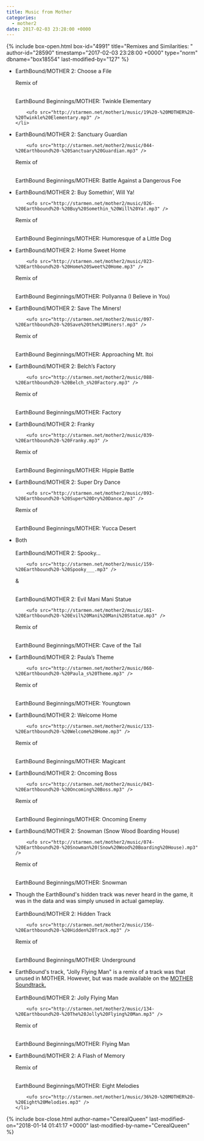 ```yaml
---
title: Music from Mother
categories:
  - mother2
date: 2017-02-03 23:28:00 +0000
---
```

{% include box-open.html box-id="4991" title="Remixes and Similarities: " author-id="28590" timestamp="2017-02-03 23:28:00 +0000" type="norm" dbname="box18554" last-modified-by="127" %}
<ul class="pics">
	<li>
EarthBound/MOTHER 2: Choose a File<br />
		<ufo src="http://starmen.net/mother2/music/006-%20Earthbound%20-%20Choose%20a%20File.mp3" />

Remix of
<br /><br />

EarthBound Beginnings/MOTHER: Twinkle Elementary
<br />

		<ufo src="http://starmen.net/mother1/music/19%20-%20MOTHER%20-%20Twinkle%20Elementary.mp3" />
	</li>
</ul>








<ul class="pics">
	<li>
EarthBound/MOTHER 2: Sanctuary Guardian<br />


		<ufo src="http://starmen.net/mother2/music/044-%20Earthbound%20-%20Sanctuary%20Guardian.mp3" />

Remix of
<br /><br />

EarthBound Beginnings/MOTHER: Battle Against a Dangerous Foe
<br />
		<ufo src="http://starmen.net/mother1/music/03%20-%20MOTHER%20-%20Battle%20with%20a%20Dangerous%20Foe.mp3" />
	</li>
</ul>









<ul class="pics">
	<li>
EarthBound/MOTHER 2: Buy Somethin’, Will Ya!<br />

		<ufo src="http://starmen.net/mother2/music/026-%20Earthbound%20-%20Buy%20Somethin_%20Will%20Ya!.mp3" />

Remix of
<br /><br />

EarthBound Beginnings/MOTHER: Humoresque of a Little Dog
<br />
		<ufo src="http://starmen.net/mother1/music/10%20-%20MOTHER%20-%20Drugstore.mp3" />
	</li>
</ul>





<ul class="pics">
	<li>
EarthBound/MOTHER 2: Home Sweet Home<br />

		<ufo src="http://starmen.net/mother2/music/023-%20Earthbound%20-%20Home%20Sweet%20Home.mp3" />

Remix of
<br /><br />

EarthBound Beginnings/MOTHER: Pollyanna (I Believe in You)
<br />
		<ufo src="http://starmen.net/mother1/music/15%20-%20MOTHER%20-%20Pollyanna%20(I%20Believe%20in%20You).mp3" />
	</li>
</ul>












<ul class="pics">
	<li>
EarthBound/MOTHER 2: Save The Miners!<br />

		<ufo src="http://starmen.net/mother2/music/097-%20Earthbound%20-%20Save%20the%20Miners!.mp3" />

Remix of
<br /><br />

EarthBound Beginnings/MOTHER: Approaching Mt. Itoi
<br />
		<ufo src="http://starmen.net/mother1/music/31%20-%20MOTHER%20-%20Approaching%20Mt%20Itoi.mp3" />
	</li>
</ul>









<ul class="pics">
	<li>
EarthBound/MOTHER 2: Belch’s Factory<br />

		<ufo src="http://starmen.net/mother2/music/088-%20Earthbound%20-%20Belch_s%20Factory.mp3" />

Remix of
<br /><br />

EarthBound Beginnings/MOTHER: Factory
<br />
		<ufo src="http://starmen.net/mother1/music/20%20-%20MOTHER%20-%20Factory.mp3" />
	</li>
</ul>












<ul class="pics">
	<li>
EarthBound/MOTHER 2: Franky<br />

		<ufo src="http://starmen.net/mother2/music/039-%20Earthbound%20-%20Franky.mp3" />

Remix of
<br /><br />

EarthBound Beginnings/MOTHER: Hippie Battle
<br />
		<ufo src="http://starmen.net/mother1/music/07%20-%20MOTHER%20-%20Hippie%20Battle.mp3" />
	</li>
</ul>





<ul class="pics">
	<li>
EarthBound/MOTHER 2: Super Dry Dance<br />

		<ufo src="http://starmen.net/mother2/music/093-%20Earthbound%20-%20Super%20Dry%20Dance.mp3" />

Remix of
<br /><br />

EarthBound Beginnings/MOTHER: Yucca Desert
<br />
		<ufo src="http://starmen.net/mother1/music/24%20-%20MOTHER%20-%20Yucca%20Desert.mp3" />
	</li>
</ul>





<ul class="pics">
	<li>
Both <br /><br />
EarthBound/MOTHER 2: Spooky…<br />

		<ufo src="http://starmen.net/mother2/music/159-%20Earthbound%20-%20Spooky___.mp3" />

&
<br /><br />

EarthBound/MOTHER 2: Evil Mani Mani Statue<br />

		<ufo src="http://starmen.net/mother2/music/161-%20Earthbound%20-%20Evil%20Mani%20Mani%20Statue.mp3" />

Remix of
<br /><br />

EarthBound Beginnings/MOTHER: Cave of the Tail
<br />
		<ufo src="http://starmen.net/mother1/music/16%20-%20MOTHER%20-%20Cave%20of%20the%20Tail.mp3" />
	</li>
</ul>



<ul class="pics">
	<li>
EarthBound/MOTHER 2: Paula’s Theme<br />

		<ufo src="http://starmen.net/mother2/music/060-%20Earthbound%20-%20Paula_s%20Theme.mp3" />

Remix of
<br /><br />

EarthBound Beginnings/MOTHER: Youngtown
<br />
		<ufo src="http://starmen.net/mother1/music/28%20-%20MOTHER%20-%20Youngtown.mp3" />
	</li>
</ul>





<ul class="pics">
	<li>
EarthBound/MOTHER 2: Welcome Home<br />

		<ufo src="http://starmen.net/mother2/music/133-%20Earthbound%20-%20Welcome%20Home.mp3" />

Remix of
<br /><br />

EarthBound Beginnings/MOTHER: Magicant
<br />
		<ufo src="http://starmen.net/mother1/music/17%20-%20MOTHER%20-%20Magicant.mp3" />
	</li>
</ul>





<ul class="pics">
	<li>
EarthBound/MOTHER 2: Oncoming Boss<br />

		<ufo src="http://starmen.net/mother2/music/043-%20Earthbound%20-%20Oncoming%20Boss.mp3" />

Remix of
<br /><br />

EarthBound Beginnings/MOTHER: Oncoming Enemy
<br />
		<ufo src="http://starmen.net/mother1/music/41%20-%20MOTHER%20-%20Oncoming%20Enemy.mp3" />
	</li>
</ul>




<ul class="pics">
	<li>
EarthBound/MOTHER 2: Snowman (Snow Wood Boarding House)<br />

		<ufo src="http://starmen.net/mother2/music/074-%20Earthbound%20-%20Snowman%20(Snow%20Wood%20Boarding%20House).mp3" />

Remix of
<br /><br />

EarthBound Beginnings/MOTHER: Snowman
<br />
		<ufo src="http://starmen.net/mother1/music/23%20-%20MOTHER%20-%20Snowman.mp3" />
	</li>
</ul>






<ul class="pics">
	<li>
Though the EarthBound's hidden track was never heard in the game, it was in the data and was simply unused in actual gameplay.
<br /><br />
EarthBound/MOTHER 2: Hidden Track<br />

		<ufo src="http://starmen.net/mother2/music/156-%20Earthbound%20-%20Hidden%20Track.mp3" />

Remix of
<br /><br />

EarthBound Beginnings/MOTHER: Underground
<br />
		<ufo src="http://starmen.net/mother1/music/05%20-%20MOTHER%20-%20Underground.mp3" />
	</li>
</ul>









<ul class="pics">
	<li>
EarthBound's track, "Jolly Flying Man" is a remix of a track was that unused in MOTHER. However, but was made available on the <a href="http://starmen.net/merchandise/music/m1cd.php">MOTHER Soundtrack.</a>
<br /><br />
EarthBound/MOTHER 2: Jolly Flying Man<br />

		<ufo src="http://starmen.net/mother2/music/134-%20Earthbound%20-%20The%20Jolly%20Flying%20Man.mp3" />

Remix of
<br /><br />

EarthBound Beginnings/MOTHER: Flying Man
<br />
		<ufo src="http://starmen.net/merchandise/music/samples/MOTHER%20-%2006%20-%20Flying%20Man%20[Sample].mp3" />
	</li>
</ul>






<ul class="pics">
	<li>
EarthBound/MOTHER 2: A Flash of Memory<br />
		<ufo src="http://starmen.net/mother2/music/056-%20Earthbound%20-%20A%20Flash%20of%20Memory.mp3" />

Remix of
<br /><br />

EarthBound Beginnings/MOTHER: Eight Melodies
<br />

		<ufo src="http://starmen.net/mother1/music/36%20-%20MOTHER%20-%20Eight%20Melodies.mp3" />
	</li>
</ul>
{% include box-close.html author-name="CerealQueen" last-modified-on="2018-01-14 01:41:17 +0000" last-modified-by-name="CerealQueen" %}
